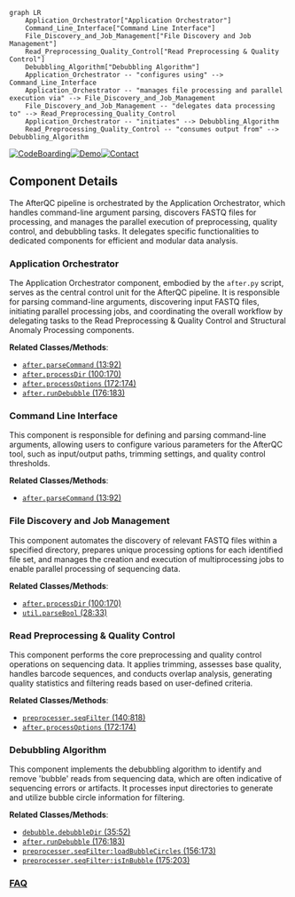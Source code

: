 ```mermaid
graph LR
    Application_Orchestrator["Application Orchestrator"]
    Command_Line_Interface["Command Line Interface"]
    File_Discovery_and_Job_Management["File Discovery and Job Management"]
    Read_Preprocessing_Quality_Control["Read Preprocessing & Quality Control"]
    Debubbling_Algorithm["Debubbling Algorithm"]
    Application_Orchestrator -- "configures using" --> Command_Line_Interface
    Application_Orchestrator -- "manages file processing and parallel execution via" --> File_Discovery_and_Job_Management
    File_Discovery_and_Job_Management -- "delegates data processing to" --> Read_Preprocessing_Quality_Control
    Application_Orchestrator -- "initiates" --> Debubbling_Algorithm
    Read_Preprocessing_Quality_Control -- "consumes output from" --> Debubbling_Algorithm
```
[![CodeBoarding](https://img.shields.io/badge/Generated%20by-CodeBoarding-9cf?style=flat-square)](https://github.com/CodeBoarding/CodeBoarding)[![Demo](https://img.shields.io/badge/Try%20our-Demo-blue?style=flat-square)](https://www.codeboarding.org/demo)[![Contact](https://img.shields.io/badge/Contact%20us%20-%20contact@codeboarding.org-lightgrey?style=flat-square)](mailto:contact@codeboarding.org)

## Component Details

The AfterQC pipeline is orchestrated by the Application Orchestrator, which handles command-line argument parsing, discovers FASTQ files for processing, and manages the parallel execution of preprocessing, quality control, and debubbling tasks. It delegates specific functionalities to dedicated components for efficient and modular data analysis.

### Application Orchestrator
The Application Orchestrator component, embodied by the `after.py` script, serves as the central control unit for the AfterQC pipeline. It is responsible for parsing command-line arguments, discovering input FASTQ files, initiating parallel processing jobs, and coordinating the overall workflow by delegating tasks to the Read Preprocessing & Quality Control and Structural Anomaly Processing components.


**Related Classes/Methods**:

- <a href="https://github.com/OpenGene/AfterQC/blob/master/after.py#L13-L92" target="_blank" rel="noopener noreferrer">`after.parseCommand` (13:92)</a>
- <a href="https://github.com/OpenGene/AfterQC/blob/master/after.py#L100-L170" target="_blank" rel="noopener noreferrer">`after.processDir` (100:170)</a>
- <a href="https://github.com/OpenGene/AfterQC/blob/master/after.py#L172-L174" target="_blank" rel="noopener noreferrer">`after.processOptions` (172:174)</a>
- <a href="https://github.com/OpenGene/AfterQC/blob/master/after.py#L176-L183" target="_blank" rel="noopener noreferrer">`after.runDebubble` (176:183)</a>


### Command Line Interface
This component is responsible for defining and parsing command-line arguments, allowing users to configure various parameters for the AfterQC tool, such as input/output paths, trimming settings, and quality control thresholds.


**Related Classes/Methods**:

- <a href="https://github.com/OpenGene/AfterQC/blob/master/after.py#L13-L92" target="_blank" rel="noopener noreferrer">`after.parseCommand` (13:92)</a>


### File Discovery and Job Management
This component automates the discovery of relevant FASTQ files within a specified directory, prepares unique processing options for each identified file set, and manages the creation and execution of multiprocessing jobs to enable parallel processing of sequencing data.


**Related Classes/Methods**:

- <a href="https://github.com/OpenGene/AfterQC/blob/master/after.py#L100-L170" target="_blank" rel="noopener noreferrer">`after.processDir` (100:170)</a>
- <a href="https://github.com/OpenGene/AfterQC/blob/master/util.py#L28-L33" target="_blank" rel="noopener noreferrer">`util.parseBool` (28:33)</a>


### Read Preprocessing & Quality Control
This component performs the core preprocessing and quality control operations on sequencing data. It applies trimming, assesses base quality, handles barcode sequences, and conducts overlap analysis, generating quality statistics and filtering reads based on user-defined criteria.


**Related Classes/Methods**:

- <a href="https://github.com/OpenGene/AfterQC/blob/master/preprocesser.py#L140-L818" target="_blank" rel="noopener noreferrer">`preprocesser.seqFilter` (140:818)</a>
- <a href="https://github.com/OpenGene/AfterQC/blob/master/after.py#L172-L174" target="_blank" rel="noopener noreferrer">`after.processOptions` (172:174)</a>


### Debubbling Algorithm
This component implements the debubbling algorithm to identify and remove 'bubble' reads from sequencing data, which are often indicative of sequencing errors or artifacts. It processes input directories to generate and utilize bubble circle information for filtering.


**Related Classes/Methods**:

- <a href="https://github.com/OpenGene/AfterQC/blob/master/debubble.py#L35-L52" target="_blank" rel="noopener noreferrer">`debubble.debubbleDir` (35:52)</a>
- <a href="https://github.com/OpenGene/AfterQC/blob/master/after.py#L176-L183" target="_blank" rel="noopener noreferrer">`after.runDebubble` (176:183)</a>
- <a href="https://github.com/OpenGene/AfterQC/blob/master/preprocesser.py#L156-L173" target="_blank" rel="noopener noreferrer">`preprocesser.seqFilter:loadBubbleCircles` (156:173)</a>
- <a href="https://github.com/OpenGene/AfterQC/blob/master/preprocesser.py#L175-L203" target="_blank" rel="noopener noreferrer">`preprocesser.seqFilter:isInBubble` (175:203)</a>




### [FAQ](https://github.com/CodeBoarding/GeneratedOnBoardings/tree/main?tab=readme-ov-file#faq)